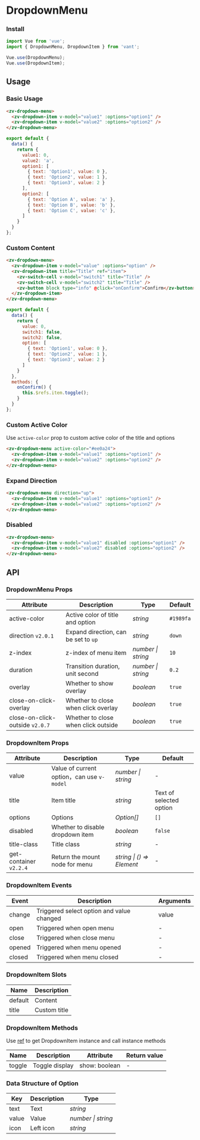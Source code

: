 # DropdownMenu

### Install

```js
import Vue from 'vue';
import { DropdownMenu, DropdownItem } from 'vant';

Vue.use(DropdownMenu);
Vue.use(DropdownItem);
```

## Usage

### Basic Usage

```html
<zv-dropdown-menu>
  <zv-dropdown-item v-model="value1" :options="option1" />
  <zv-dropdown-item v-model="value2" :options="option2" />
</zv-dropdown-menu>
```

```js
export default {
  data() {
    return {
      value1: 0,
      value2: 'a',
      option1: [
        { text: 'Option1', value: 0 },
        { text: 'Option2', value: 1 },
        { text: 'Option3', value: 2 }
      ],
      option2: [
        { text: 'Option A', value: 'a' },
        { text: 'Option B', value: 'b' },
        { text: 'Option C', value: 'c' },
      ]
    }
  }
};
```

### Custom Content

```html
<zv-dropdown-menu>
  <zv-dropdown-item v-model="value" :options="option" />
  <zv-dropdown-item title="Title" ref="item">
    <zv-switch-cell v-model="switch1" title="Title" />
    <zv-switch-cell v-model="switch2" title="Title" />
    <zv-button block type="info" @click="onConfirm">Confirm</zv-button>
  </zv-dropdown-item>
</zv-dropdown-menu>
```

```js
export default {
  data() {
    return {
      value: 0,
      switch1: false,
      switch2: false,
      option: [
        { text: 'Option1', value: 0 },
        { text: 'Option2', value: 1 },
        { text: 'Option3', value: 2 }
      ]
    }
  },
  methods: {
    onConfirm() {
      this.$refs.item.toggle();
    }
  }
};
```

### Custom Active Color

Use `active-color` prop to custom active color of the title and options

```html
<zv-dropdown-menu active-color="#ee0a24">
  <zv-dropdown-item v-model="value1" :options="option1" />
  <zv-dropdown-item v-model="value2" :options="option2" />
</zv-dropdown-menu>
```

### Expand Direction

```html
<zv-dropdown-menu direction="up">
  <zv-dropdown-item v-model="value1" :options="option1" />
  <zv-dropdown-item v-model="value2" :options="option2" />
</zv-dropdown-menu>
```

### Disabled

```html
<zv-dropdown-menu>
  <zv-dropdown-item v-model="value1" disabled :options="option1" />
  <zv-dropdown-item v-model="value2" disabled :options="option2" />
</zv-dropdown-menu>
```

## API

### DropdownMenu Props

| Attribute | Description | Type | Default |
|------|------|------|------|
| active-color | Active color of title and option | *string* | `#1989fa` |
| direction `v2.0.1` | Expand direction, can be set to `up` | *string* | `down` |
| z-index | z-index of menu item | *number \| string* | `10` |
| duration | Transition duration, unit second | *number \| string* | `0.2` |
| overlay | Whether to show overlay | *boolean* | `true` |
| close-on-click-overlay | Whether to close when click overlay | *boolean* | `true` |
| close-on-click-outside `v2.0.7` | Whether to close when click outside | *boolean* | `true` |

### DropdownItem Props

| Attribute | Description | Type | Default |
|------|------|------|------|
| value | Value of current option，can use `v-model` | *number \| string* | - |
| title | Item title | *string* | Text of selected option |
| options | Options | *Option[]* | `[]` |
| disabled | Whether to disable dropdown item | *boolean* | `false` |
| title-class | Title class | *string* | - |
| get-container `v2.2.4` | Return the mount node for menu | *string \| () => Element* | - |

### DropdownItem Events

| Event | Description | Arguments |
|------|------|------|
| change | Triggered select option and value changed | value |
| open | Triggered when open menu | - |
| close | Triggered when close menu | - |
| opened | Triggered when menu opened | - |
| closed | Triggered when menu closed | - |

### DropdownItem Slots

| Name | Description |
|------|------|
| default | Content |
| title | Custom title |

### DropdownItem Methods

Use [ref](https://vuejs.org/v2/api/#ref) to get DropdownItem instance and call instance methods

| Name | Description | Attribute | Return value |
|------|------|------|------|
| toggle | Toggle display | show: boolean | - |

### Data Structure of Option

| Key | Description | Type |
|------|------|------|
| text | Text | *string* |
| value | Value | *number \| string* |
| icon | Left icon | *string* |
